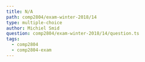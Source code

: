 ```yaml
---
title: N/A
path: comp2804/exam-winter-2018/14
type: multiple-choice
author: Michiel Smid
question: comp2804/exam-winter-2018/14/question.ts
tags:
  - comp2804
  - comp2804-exam
---
```


